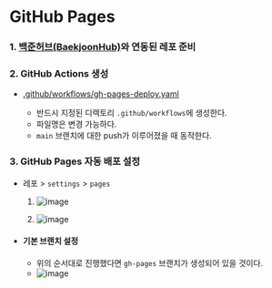 # GitHub Pages

### 1. [백준허브(BaekjoonHub)](https://github.com/BaekjoonHub/BaekjoonHub)와 연동된 레포 준비

### 2. GitHub Actions 생성
- [.github/workflows/gh-pages-deploy.yaml](.github/workflows/gh-pages-deploy.yaml)
  
    - 반드시 지정된 디렉토리 `.github/workflows`에 생성한다.
    - 파일명은 변경 가능하다.
    - `main` 브랜치에 대한 push가 이루어졌을 때 동작한다. 

### 3. GitHub Pages 자동 배포 설정
- 레포 > `settings` > `pages`
  
    1. ![image](https://github.com/ooMia/BOJ/assets/96914905/41e8c660-43b3-4ccc-927d-a6ee705924a0)
      
    2. ![image](https://github.com/ooMia/BOJ/assets/96914905/2d501408-6c1f-4566-b04e-fe52f55c1cfd)
- #### 기본 브랜치 설정
    - 위의 순서대로 진행했다면 `gh-pages` 브랜치가 생성되어 있을 것이다.
    - ![image](https://github.com/ooMia/BOJ/assets/96914905/6f6078c7-6ca6-4f5b-ae8b-47430efb53ff)
